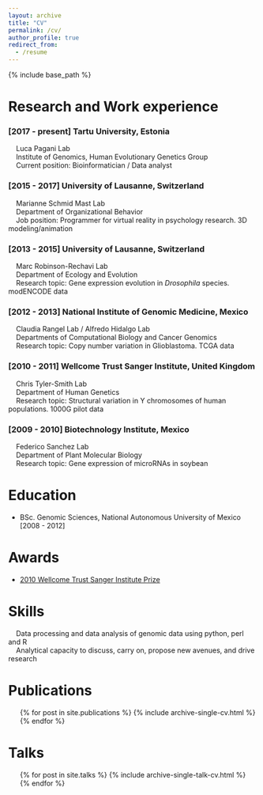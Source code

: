```yaml
---
layout: archive
title: "CV"
permalink: /cv/
author_profile: true
redirect_from:
  - /resume
---
```


{% include base_path %}

Research and Work experience
======

### [2017 - present] Tartu University, Estonia

&nbsp;&nbsp;&nbsp;&nbsp;Luca Pagani Lab  
&nbsp;&nbsp;&nbsp;&nbsp;Institute of Genomics, Human Evolutionary Genetics Group  
&nbsp;&nbsp;&nbsp;&nbsp;Current position: Bioinformatician / Data analyst  
  
### [2015 - 2017] University of Lausanne, Switzerland

&nbsp;&nbsp;&nbsp;&nbsp;Marianne Schmid Mast Lab  
&nbsp;&nbsp;&nbsp;&nbsp;Department of Organizational Behavior  
&nbsp;&nbsp;&nbsp;&nbsp;Job position: Programmer for virtual reality in psychology research. 3D modeling/animation  
  
### [2013 - 2015] University of Lausanne, Switzerland
  
&nbsp;&nbsp;&nbsp;&nbsp;Marc Robinson-Rechavi Lab  
&nbsp;&nbsp;&nbsp;&nbsp;Department of Ecology and Evolution  
&nbsp;&nbsp;&nbsp;&nbsp;Research topic: Gene expression evolution in _Drosophila_ species. modENCODE data  

### [2012 - 2013] National Institute of Genomic Medicine, Mexico

&nbsp;&nbsp;&nbsp;&nbsp;Claudia Rangel Lab / Alfredo Hidalgo Lab  
&nbsp;&nbsp;&nbsp;&nbsp;Departments of Computational Biology and Cancer Genomics  
&nbsp;&nbsp;&nbsp;&nbsp;Research topic: Copy number variation in Glioblastoma. TCGA data  
  
### [2010 - 2011] Wellcome Trust Sanger Institute, United Kingdom 

&nbsp;&nbsp;&nbsp;&nbsp;Chris Tyler-Smith Lab  
&nbsp;&nbsp;&nbsp;&nbsp;Department of Human Genetics  
&nbsp;&nbsp;&nbsp;&nbsp;Research topic: Structural variation in Y chromosomes of human populations. 1000G pilot data  

### [2009 - 2010] Biotechnology Institute, Mexico 

&nbsp;&nbsp;&nbsp;&nbsp;Federico Sanchez Lab  
&nbsp;&nbsp;&nbsp;&nbsp;Department of Plant Molecular Biology  
&nbsp;&nbsp;&nbsp;&nbsp;Research topic: Gene expression of microRNAs in soybean  

Education
======
* BSc. Genomic Sciences, National Autonomous University of Mexico [2008 - 2012]  

Awards
======
* [2010 Wellcome Trust Sanger Institute Prize](https://www.sanger.ac.uk/about/study/sanger-institute-prize-competition)  

Skills
======

&nbsp;&nbsp;&nbsp;&nbsp;Data processing and data analysis of genomic data using python, perl and R  
&nbsp;&nbsp;&nbsp;&nbsp;Analytical capacity to discuss, carry on, propose new avenues, and drive research  

Publications
======

  <ul>{% for post in site.publications %}
    {% include archive-single-cv.html %}
  {% endfor %}</ul>

Talks
======

 <ul>{% for post in site.talks %}
   {% include archive-single-talk-cv.html %}
 {% endfor %}</ul>



